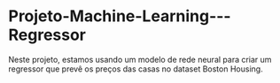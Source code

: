 # Projeto-Machine-Learning---Regressor
Neste projeto, estamos usando um modelo de rede neural para criar um regressor que prevê os preços das casas no dataset Boston Housing.
